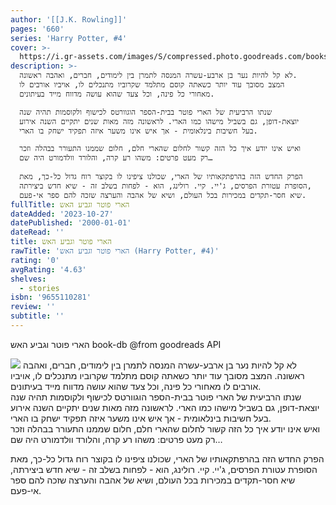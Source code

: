 ```yaml
---
author: '[[J.K. Rowling]]'
pages: '660'
series: 'Harry Potter, #4'
cover: >-
  https://i.gr-assets.com/images/S/compressed.photo.goodreads.com/books/1432676097l/2089953.jpg
description: >-
  לא קל להיות נער בן ארבע-עשרה המנסה לתמרן בין לימודים, חברים, ואהבה ראשונה.
  המצב מסובך עוד יותר כשאתה קוסם מתלמד שקרוביו מתנכלים לו, אויביו אורבים לו
  מאחורי כל פינה, וכל צעד שהוא עושה מדווח מייד בעיתונים.  

  שנתו הרביעית של הארי פוטר בבית-הספר הוגוורטס לכישוף ולקוסמות תהיה שנה
  יוצאת-דופן, גם בשביל מישהו כמו הארי. לראשונה מזה מאות שנים יתקיים השנה אירוע
  בעל חשיבות בינלאומית - אך איש אינו משער איזה תפקיד ישחק בו הארי.  

  ואיש אינו יודע איך כל הזה קשור לחלום שהארי חלם, חלום שממנו התעורר בבהלה וזכר
  רק מעט פרטים: משהו רע קרה, והלורד וולדמורט היה שם…  
    
  הפרק החדש הזה בהרפתקאותיו של הארי, שכולנו ציפינו לו בקוצר רוח גדול כל-כך, מאת
  הסופרת עטורת הפרסים, ג'יי. קיי. רולינג, הוא - לפחות בשלב זה - שיא חדש ביצירתה,
  שיא חסר-תקדים במכירות בכל העולם, ושיא של אהבה והערצה שזכה להם ספר אי-פעם.
fullTitle: הארי פוטר וגביע האש
dateAdded: '2023-10-27'
datePublished: '2000-01-01'
dateRead: ''
title: הארי פוטר וגביע האש
rawTitle: 'הארי פוטר וגביע האש (Harry Potter, #4)'
rating: '0'
avgRating: '4.63'
shelves:
  - stories
isbn: '9655110281'
review: ''
subtitle: ''
---
```

הארי פוטר וגביע האש book-db 
@from goodreads API

![](https:&#x2F;&#x2F;i.gr-assets.com&#x2F;images&#x2F;S&#x2F;compressed.photo.goodreads.com&#x2F;books&#x2F;1432676097l&#x2F;2089953.jpg)
לא קל להיות נער בן ארבע-עשרה המנסה לתמרן בין לימודים, חברים, ואהבה ראשונה. המצב מסובך עוד יותר כשאתה קוסם מתלמד שקרוביו מתנכלים לו, אויביו אורבים לו מאחורי כל פינה, וכל צעד שהוא עושה מדווח מייד בעיתונים.  
שנתו הרביעית של הארי פוטר בבית-הספר הוגוורטס לכישוף ולקוסמות תהיה שנה יוצאת-דופן, גם בשביל מישהו כמו הארי. לראשונה מזה מאות שנים יתקיים השנה אירוע בעל חשיבות בינלאומית - אך איש אינו משער איזה תפקיד ישחק בו הארי.  
ואיש אינו יודע איך כל הזה קשור לחלום שהארי חלם, חלום שממנו התעורר בבהלה וזכר רק מעט פרטים: משהו רע קרה, והלורד וולדמורט היה שם…  
  
הפרק החדש הזה בהרפתקאותיו של הארי, שכולנו ציפינו לו בקוצר רוח גדול כל-כך, מאת הסופרת עטורת הפרסים, ג&#39;יי. קיי. רולינג, הוא - לפחות בשלב זה - שיא חדש ביצירתה, שיא חסר-תקדים במכירות בכל העולם, ושיא של אהבה והערצה שזכה להם ספר אי-פעם.